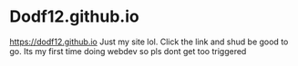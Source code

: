 # Dodf12.github.io
https://dodf12.github.io
Just my site lol. Click the link and shud be good to go. 
Its my first time doing webdev so pls dont get too triggered
